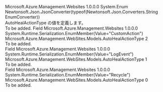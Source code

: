 <Type Name="AutoHealActionType" FullName="Microsoft.Azure.Management.WebSites.Models.AutoHealActionType">
  <TypeSignature Language="C#" Value="public enum AutoHealActionType" />
  <TypeSignature Language="ILAsm" Value=".class public auto ansi sealed AutoHealActionType extends System.Enum" />
  <TypeSignature Language="DocId" Value="T:Microsoft.Azure.Management.WebSites.Models.AutoHealActionType" />
  <TypeSignature Language="VB.NET" Value="Public Enum AutoHealActionType" />
  <TypeSignature Language="F#" Value="type AutoHealActionType = " />
  <AssemblyInfo>
    <AssemblyName>Microsoft.Azure.Management.Websites</AssemblyName>
    <AssemblyVersion>1.0.0.0</AssemblyVersion>
  </AssemblyInfo>
  <Base>
    <BaseTypeName>System.Enum</BaseTypeName>
  </Base>
  <Attributes>
    <Attribute>
      <AttributeName>Newtonsoft.Json.JsonConverter(typeof(Newtonsoft.Json.Converters.StringEnumConverter))</AttributeName>
    </Attribute>
  </Attributes>
  <Docs>
    <summary>
            AutoHealActionType の値を定義します。
            </summary>
    <remarks>To be added.</remarks>
  </Docs>
  <Members>
    <Member MemberName="CustomAction">
      <MemberSignature Language="C#" Value="CustomAction" />
      <MemberSignature Language="ILAsm" Value=".field public static literal valuetype Microsoft.Azure.Management.WebSites.Models.AutoHealActionType CustomAction = int32(2)" />
      <MemberSignature Language="DocId" Value="F:Microsoft.Azure.Management.WebSites.Models.AutoHealActionType.CustomAction" />
      <MemberSignature Language="VB.NET" Value="CustomAction" />
      <MemberSignature Language="F#" Value="CustomAction = 2" Usage="Microsoft.Azure.Management.WebSites.Models.AutoHealActionType.CustomAction" />
      <MemberType>Field</MemberType>
      <AssemblyInfo>
        <AssemblyName>Microsoft.Azure.Management.Websites</AssemblyName>
        <AssemblyVersion>1.0.0.0</AssemblyVersion>
      </AssemblyInfo>
      <Attributes>
        <Attribute>
          <AttributeName>System.Runtime.Serialization.EnumMember(Value="CustomAction")</AttributeName>
        </Attribute>
      </Attributes>
      <ReturnValue>
        <ReturnType>Microsoft.Azure.Management.WebSites.Models.AutoHealActionType</ReturnType>
      </ReturnValue>
      <MemberValue>2</MemberValue>
      <Docs>
        <summary>To be added.</summary>
      </Docs>
    </Member>
    <Member MemberName="LogEvent">
      <MemberSignature Language="C#" Value="LogEvent" />
      <MemberSignature Language="ILAsm" Value=".field public static literal valuetype Microsoft.Azure.Management.WebSites.Models.AutoHealActionType LogEvent = int32(1)" />
      <MemberSignature Language="DocId" Value="F:Microsoft.Azure.Management.WebSites.Models.AutoHealActionType.LogEvent" />
      <MemberSignature Language="VB.NET" Value="LogEvent" />
      <MemberSignature Language="F#" Value="LogEvent = 1" Usage="Microsoft.Azure.Management.WebSites.Models.AutoHealActionType.LogEvent" />
      <MemberType>Field</MemberType>
      <AssemblyInfo>
        <AssemblyName>Microsoft.Azure.Management.Websites</AssemblyName>
        <AssemblyVersion>1.0.0.0</AssemblyVersion>
      </AssemblyInfo>
      <Attributes>
        <Attribute>
          <AttributeName>System.Runtime.Serialization.EnumMember(Value="LogEvent")</AttributeName>
        </Attribute>
      </Attributes>
      <ReturnValue>
        <ReturnType>Microsoft.Azure.Management.WebSites.Models.AutoHealActionType</ReturnType>
      </ReturnValue>
      <MemberValue>1</MemberValue>
      <Docs>
        <summary>To be added.</summary>
      </Docs>
    </Member>
    <Member MemberName="Recycle">
      <MemberSignature Language="C#" Value="Recycle" />
      <MemberSignature Language="ILAsm" Value=".field public static literal valuetype Microsoft.Azure.Management.WebSites.Models.AutoHealActionType Recycle = int32(0)" />
      <MemberSignature Language="DocId" Value="F:Microsoft.Azure.Management.WebSites.Models.AutoHealActionType.Recycle" />
      <MemberSignature Language="VB.NET" Value="Recycle" />
      <MemberSignature Language="F#" Value="Recycle = 0" Usage="Microsoft.Azure.Management.WebSites.Models.AutoHealActionType.Recycle" />
      <MemberType>Field</MemberType>
      <AssemblyInfo>
        <AssemblyName>Microsoft.Azure.Management.Websites</AssemblyName>
        <AssemblyVersion>1.0.0.0</AssemblyVersion>
      </AssemblyInfo>
      <Attributes>
        <Attribute>
          <AttributeName>System.Runtime.Serialization.EnumMember(Value="Recycle")</AttributeName>
        </Attribute>
      </Attributes>
      <ReturnValue>
        <ReturnType>Microsoft.Azure.Management.WebSites.Models.AutoHealActionType</ReturnType>
      </ReturnValue>
      <MemberValue>0</MemberValue>
      <Docs>
        <summary>To be added.</summary>
      </Docs>
    </Member>
  </Members>
</Type>